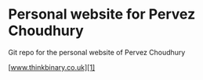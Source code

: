 # Personal website for Pervez Choudhury

Git repo for the personal website of Pervez Choudhury

[www.thinkbinary.co.uk][1]

[1]: https://www.thinkbinary.co.uk

